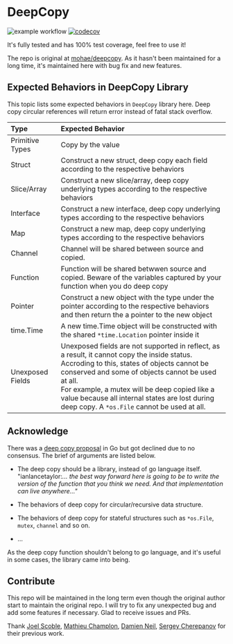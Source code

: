 # DeepCopy

![example workflow](https://github.com/xieyuschen/deepcopy/actions/workflows/go.yml/badge.svg)
[![codecov](https://codecov.io/gh/xieyuschen/deepcopy/branch/master/graph/badge.svg?token=E1IU1FAK92)](https://codecov.io/gh/xieyuschen/deepcopy)

It's fully tested and has 100% test coverage, feel free to use it!

The repo is original at [mohae/deepcopy](https://github.com/mohae/deepcopy). As it hasn't been maintained for a long time, it's maintained here with bug fix and new features.

## Expected Behaviors in DeepCopy Library

This topic lists some expected behaviors in `DeepCopy` library here. Deep copy circular references will return error instead of fatal stack overflow.

| Type             | Expected Behavior                                                                                                                                                                                                                                                                                                                                            |
| :--------------- |:-------------------------------------------------------------------------------------------------------------------------------------------------------------------------------------------------------------------------------------------------------------------------------------------------------------------------------------------------------------|
| Primitive Types  | Copy by the value                                                                                                                                                                                                                                                                                                                                            |
| Struct           | Construct a new struct, deep copy each field according to the respective behaviors                                                                                                                                                                                                                                                                           |
| Slice/Array      | Construct a new slice/array, deep copy underlying types according to the respective behaviors                                                                                                                                                                                                                                                                |
| Interface        | Construct a new interface, deep copy underlying types according to the respective behaviors                                                                                                                                                                                                                                                                  |
| Map              | Construct a new map, deep copy underlying types according to the respective behaviors                                                                                                                                                                                                                                                                        |
| Channel          | Channel will be shared between source and copied.                                                                                                                                                                                                                                                                                                            |
| Function         | Function will be shared betwwen source and copied. Beware of the variables captured by your function when you do deep copy                                                                                                                                                                                                                                   |
| Pointer          | Construct a new object with the type under the pointer according to the respective behaviors and then return the a pointer to the new object                                                                                                                                                                                                                 |
| time.Time        | A new time.Time object will be constructed with the shared `*time.Location` pointer inside it                                                                                                                                                                                                                                                                |
| Unexposed Fields | Unexposed fields are not supported in reflect, as a result, it cannot copy the inside status. <br/>Accroding to this, states of objects cannot be conserved and some of objects cannot be used at all. <br/>For example, a mutex will be deep copied like a value because all internal states are lost during deep copy. A `*os.File` cannot be used at all. |

## Acknowledge

There was a [deep copy proposal](https://github.com/golang/go/issues/51520) in Go but got declined due to no consensus.
The brief of arguments are listed below.

- The deep copy should be a library, instead of go language itself.  
  "ianlancetaylor:_... the best way forward here is going to be to write the version of the function that you think we need. And that implementation can live anywhere..."_

- The behaviors of deep copy for circular/recursive data structure.
- The behaviors of deep copy for stateful structures such as `*os.File`, `mutex`, `channel` and so on.
- ...

As the deep copy function shouldn't belong to go language, and it's useful in some cases, the library came into being.

## Contribute

This repo will be maintained in the long term even though the original author start to maintain the original repo. I will
try to fix any unexpected bug and add some features if necessary. Glad to receive issues and PRs.

Thank [Joel Scoble](https://github.com/mohae), [Mathieu Champlon](https://github.com/mat007), [Damien Neil](https://github.com/neild), [Sergey Cherepanov](https://github.com/cheggaaa) for their previous work.
